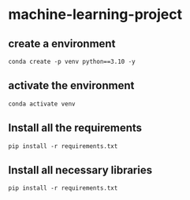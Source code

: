 # machine-learning-project

## create a environment 
```
conda create -p venv python==3.10 -y
```

## activate the environment
```
conda activate venv
```

## Install all the requirements 
```
pip install -r requirements.txt 
```

## Install all necessary libraries
```
pip install -r requirements.txt 
```

